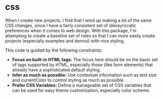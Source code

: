 # css

When I create new projects, I find that I wind up making a lot of the same CSS changes, since I have a fairly
consistent set of ideosyncratic preferences when it comes to web design. With this package, I'm attempting to
create a baseline set of rules so that I can more easily create projects (especially examples and demos) with
nice styling.

This code is guided by the following constraints:

* __Focus on built-in HTML tags:__ The focus here should be on the basic set of tags supported by HTML, especially those (like form elements) that already have a sophisticated default styling.
* __Infer as much as possible:__ Use contextual information such as text size and currentColor to control styling as much as possible.
* __Prefer CSS Variables:__ Define a manageable set of CSS variables that can be used for easy theme customization, especially color scheme.